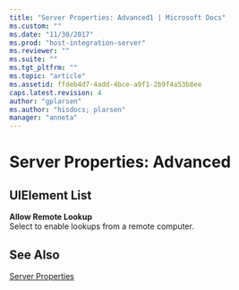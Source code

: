 ```yaml
---
title: "Server Properties: Advanced1 | Microsoft Docs"
ms.custom: ""
ms.date: "11/30/2017"
ms.prod: "host-integration-server"
ms.reviewer: ""
ms.suite: ""
ms.tgt_pltfrm: ""
ms.topic: "article"
ms.assetid: ffdeb4d7-4add-4bce-a9f1-2b9f4a53b8ee
caps.latest.revision: 4
author: "gplarsen"
ms.author: "hisdocs; plarsen"
manager: "anneta"
---
```

# Server Properties: Advanced
## UIElement List  
 **Allow Remote Lookup**  
 Select to enable lookups from a remote computer.  
  
## See Also  
 [Server Properties](../core/server-properties1.md)